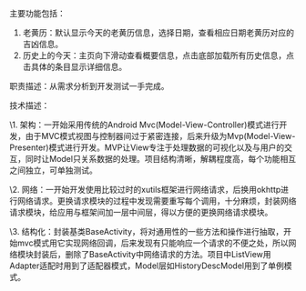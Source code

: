 主要功能包括：

1. 老黄历：默认显示今天的老黄历信息，选择日期，查看相应日期老黄历对应的吉凶信息。
2. 历史上的今天：主页向下滑动查看概要信息，点击底部加载所有历史信息，点击具体的条目显示详细信息。

职责描述：从需求分析到开发测试一手完成。

技术描述：

\1. 架构：一开始采用传统的Android Mvc(Model-View-Controller)模式进行开发，由于MVC模式视图与控制器间过于紧密连接，后来升级为Mvp(Model-View-Presenter)模式进行开发。MVP让View专注于处理数据的可视化以及与用户的交互，同时让Model只关系数据的处理。项目结构清晰，解耦程度高，每个功能相互之间独立，可单独测试。 

\2. 网络：一开始开发使用比较过时的xutils框架进行网络请求，后换用okhttp进行网络请求。更换请求模块的过程中发现需要重写每个调用，十分麻烦，封装网络请求模块，给应用与框架间加一层中间层，得以方便的更换网络请求模块。

\3. 结构化：封装基类BaseActivity，将对通用性的一些方法和操作进行抽取，开始mvc模式用它实现网络回调，后来发现有只能响应一个请求的不便之处，所以网络模块封装后，删除了BaseActivity中网络请求的方法。项目中ListView用Adapter适配时用到了适配器模式，Model层如HistoryDescModel用到了单例模式。